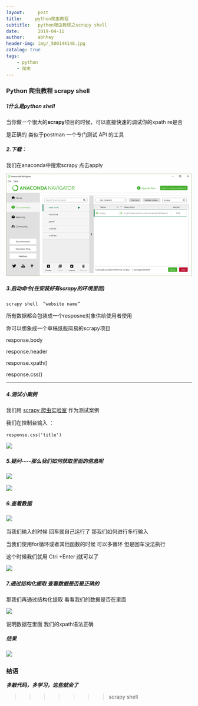 ```yaml
---
layout:     post
title:     python爬虫教程
subtitle:   python爬虫教程之scrapy shell
date:       2019-04-11
author:     abhhay
header-img: img/_500144148.jpg
catalog: true
tags:
    - python
    - 爬虫
---
```



### Python 爬虫教程 scrapy shell

##### 1什么是python shell

​	当你做一个很大的**scrapy**项目的时候，可以直接快速的调试你的xpath re是否

是正确的  类似于postman 一个专门测试 API 的工具

##### 2.下载：

我们在anaconda中搜索scrapy  点击apply

![](/img/scrapy01.png)

##### 3.启动命令(在安装好有scrapy的环境里面)

`scrapy shell  “website name”`

所有数据都会包装成一个resposne对象供给使用者使用

你可以想象成一个草稿纸版简易的scrapy项目

response.body

response.header

response.xpath()

response.css()

----

##### 4.测试小案例

我们用 [scrapy 爬虫实验室](http://lab.scrapyd.cn) 作为测试案例

我们在控制台输入 ：

`response.css('title')`

![](https://github.com/abbhay/abbhay.github.io/blob/master/img/scrapy02.png)

##### 5.疑问----那么我们如何获取里面的信息呢

![](https://github.com/abbhay/abbhay.github.io/blob/master/img/scrapy03.png)

![](https://github.com/abbhay/abbhay.github.io/blob/master/img/scrapy04.png)

##### 6.查看数据

![](https://github.com/abbhay/abbhay.github.io/blob/master/img/scrapy05.png)

当我们输入的时候  回车就自己运行了 那我们如何进行多行输入

当我们使用for循环或者其他函数的时候  可以多循环 但是回车没法执行

这个时候我们就用 Ctri +Enter j就可以了

![](https://github.com/abbhay/abbhay.github.io/blob/master/img/scrapy06.png)

#####  7.通过结构化提取 查看数据是否是正确的

那我们再通过结构化提取 看看我们的数据是否在里面

![](https://github.com/abbhay/abbhay.github.io/blob/master/img/scrapy07.png)

说明数据在里面 我们的xpath语法正确

##### 结果

![](https://github.com/abbhay/abbhay.github.io/blob/master/img/scrapy08.png)

### 结语

***多敲代码，多学习，这些就会了***
>>>>>>> scrapy shell
